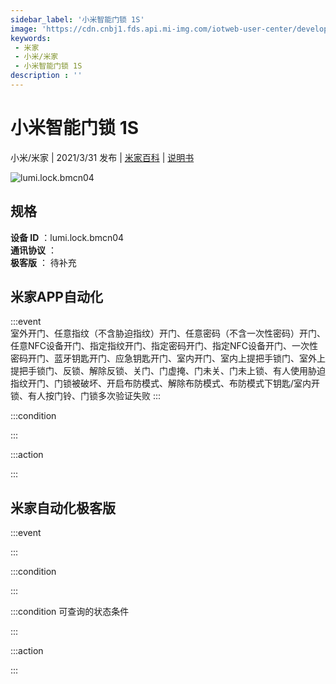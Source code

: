 ```yaml
---
sidebar_label: '小米智能门锁 1S'
image: 'https://cdn.cnbj1.fds.api.mi-img.com/iotweb-user-center/developer_16790718583734a1fT0uM.png?GalaxyAccessKeyId=AKVGLQWBOVIRQ3XLEW&Expires=9223372036854775807&Signature=n8XPBq9yyMslWAS0TDQJyO1tGmY='
keywords: 
 - 米家
 - 小米/米家
 - 小米智能门锁 1S
description : ''
---
```

# 小米智能门锁 1S

小米/米家 | 2021/3/31 发布 | [米家百科](https://home.mi.com/webapp/content/baike/product/index.html?model=lumi.lock.bmcn04) | [说明书](https://home.mi.com/views/introduction.html?model=lumi.lock.bmcn04&region=cn)

![lumi.lock.bmcn04](https://cdn.cnbj1.fds.api.mi-img.com/iotweb-user-center/developer_16790718583734a1fT0uM.png?GalaxyAccessKeyId=AKVGLQWBOVIRQ3XLEW&Expires=9223372036854775807&Signature=n8XPBq9yyMslWAS0TDQJyO1tGmY=)

## 规格  
> 
**设备 ID** ：lumi.lock.bmcn04  
**通讯协议** ：  
**极客版**  ： 待补充 


## 米家APP自动化  

:::event  
室外开门、任意指纹（不含胁迫指纹）开门、任意密码（不含一次性密码）开门、任意NFC设备开门、指定指纹开门、指定密码开门、指定NFC设备开门、一次性密码开门、蓝牙钥匙开门、应急钥匙开门、室内开门、室内上提把手锁门、室外上提把手锁门、反锁、解除反锁、关门、门虚掩、门未关、门未上锁、有人使用胁迫指纹开门、门锁被破坏、开启布防模式、解除布防模式、布防模式下钥匙/室内开锁、有人按门铃、门锁多次验证失败
:::

:::condition  

:::

:::action   

:::

## 米家自动化极客版  

:::event  

:::

:::condition  

:::

:::condition 可查询的状态条件  

:::

:::action  

:::

        
